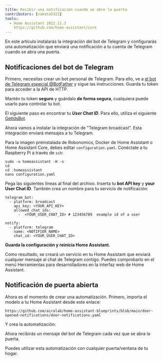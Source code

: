 ```yaml
---
title: Recibir una notificación cuando se abre la puerta
contributors: [nakata5321]
tools:   
  - Home Assistant 2022.11.3
    https://github.com/home-assistant/core
---
```


En este artículo instalarás la integración del bot de Telegram y configurarás una automatización que enviará una notificación a tu cuenta de Telegram cuando se abra una puerta.

## Notificaciones del bot de Telegram

Primero, necesitas crear un bot personal de Telegram. Para ello, ve a [el bot de Telegram especial @BotFather](https://t.me/botfather) y sigue las instrucciones. 
Guarda tu token para acceder a la API de HTTP.

<robo-wiki-video controls src="https://static.robonomics.network/wiki/bot-father.mp4" />

<robo-wiki-note type="warning">

Mantén tu token **seguro** y guárdalo **de forma segura**, cualquiera puede usarlo para controlar tu bot. 

</robo-wiki-note>

El siguiente paso es encontrar tu ***User Chat ID***. Para ello, utiliza el siguiente [GetIdsBot](https://t.me/getidsbot). 

<robo-wiki-video controls src="https://static.robonomics.network/wiki/get-id-bot.mp4" />

Ahora vamos a instalar la integración de "Telegram broadcast". Esta integración enviará mensajes a tu Telegram.

Para la imagen preinstalada de Robonomics, Docker de Home Assistant o Home Assistant Core, debes editar `configuration.yaml`. Conéctate a tu Raspberry Pi a través de `ssh`:

<robo-wiki-video controls src="https://static.robonomics.network/wiki/open-config.mp4" />

<code-helper additionalLine="rasppi_username@rasppi_hostname" >

```shell
sudo -u homeassistant -H -s
cd
cd .homeassistant 
nano configuration.yaml
```

</code-helper >

Pega las siguientes líneas al final del archivo. Inserta tu **bot API key** y **your User Chat ID**. También crea un nombre para tu servicio de notificación:


<code-helper copy >

```shell
telegram_bot:
  - platform: broadcast
    api_key: <YOUR_API_KEY>
    allowed_chat_ids:
      -  <YOUR_USER_CHAT_ID> # 123456789  example id of a user
      
notify:
  - platform: telegram
    name: <NOTIFIER_NAME>
    chat_id: <YOUR_USER_CHAT_ID>
```

</code-helper >

<robo-wiki-video controls src="https://static.robonomics.network/wiki/insert-config.mp4" />

**Guarda la configuración y reinicia Home Assistant.**


Como resultado, se creará un servicio en tu Home Assistant que enviará cualquier mensaje al chat de Telegram contigo. 
Puedes comprobarlo en el menú Herramientas para desarrolladores en la interfaz web de Home Assistant. 

<robo-wiki-video controls src="https://static.robonomics.network/wiki/telegram-result.mp4" />

##  Notificación de puerta abierta

Ahora es el momento de crear una automatización. Primero, importa el modelo a tu Home Assistant desde este enlace:

<code-helper copy>

```shell
https://github.com/airalab/home-assistant-blueprints/blob/main/door-opened-notifications/door-notifications.yaml
```

</code-helper >

<robo-wiki-video controls src="https://static.robonomics.network/wiki/insert-blue.mp4" />

Y crea la automatización:

<robo-wiki-video controls src="https://static.robonomics.network/wiki/create-automation.mp4" />

Ahora recibirás un mensaje del bot de Telegram cada vez que se abra la puerta.

<robo-wiki-note type="okay">
Puedes utilizar esta automatización con cualquier puerta/ventana de tu hogar.
</robo-wiki-note>

